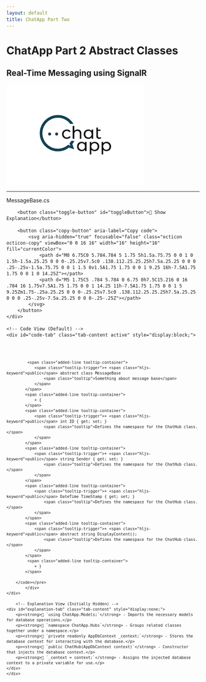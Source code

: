 ```yaml
---
layout: default
title: ChatApp Part Two
---
```


# **ChatApp Part 2 Abstract Classes**  
## **Real-Time Messaging using SignalR**

![ChatApp](images/ChatApp.png)

---

<div class="code-block">
    <div class="code-header">
        <span class="code-filename">MessageBase.cs</span>

<!-- Toggle Button -->
        <button class="toggle-button" id="toggleButton">💬 Show Explanation</button>
        
        <button class="copy-button" aria-label="Copy code">
            <svg aria-hidden="true" focusable="false" class="octicon octicon-copy" viewBox="0 0 16 16" width="16" height="16" fill="currentColor">
                <path d="M0 6.75C0 5.784.784 5 1.75 5h1.5a.75.75 0 0 1 0 1.5h-1.5a.25.25 0 0 0-.25.25v7.5c0 .138.112.25.25.25h7.5a.25.25 0 0 0 .25-.25v-1.5a.75.75 0 0 1 1.5 0v1.5A1.75 1.75 0 0 1 9.25 16h-7.5A1.75 1.75 0 0 1 0 14.25Z"></path>
                <path d="M5 1.75C5 .784 5.784 0 6.75 0h7.5C15.216 0 16 .784 16 1.75v7.5A1.75 1.75 0 0 1 14.25 11h-7.5A1.75 1.75 0 0 1 5 9.25Zm1.75-.25a.25.25 0 0 0-.25.25v7.5c0 .138.112.25.25.25h7.5a.25.25 0 0 0 .25-.25v-7.5a.25.25 0 0 0-.25-.25Z"></path>
            </svg>
        </button>
    </div>

    <!-- Code View (Default) -->
    <div id="code-tab" class="tab-content active" style="display:block;">
<div class="code-container">
        <pre class="updated-code language-csharp"><code>

             <span class="added-line tooltip-container">
                <span class="tooltip-trigger">+ <span class="hljs-keyword">public</span> abstract class MessageBase
                    <span class="tooltip">Something about message base</span>
                </span>
            </span>
            <span class="added-line tooltip-container">
                + { 
            </span>
            <span class="added-line tooltip-container">
                <span class="tooltip-trigger">+ <span class="hljs-keyword">public</span> int ID { get; set; }
                    <span class="tooltip">Defines the namespace for the ChatHub class.</span>
                </span>
            </span>
            <span class="added-line tooltip-container">
                <span class="tooltip-trigger">+ <span class="hljs-keyword">public</span> string Sender { get; set; }
                    <span class="tooltip">Defines the namespace for the ChatHub class.</span>
                </span>
            </span>
            <span class="added-line tooltip-container">
                <span class="tooltip-trigger">+ <span class="hljs-keyword">public</span> DateTime TimeStamp { get; set; }
                    <span class="tooltip">Defines the namespace for the ChatHub class.</span>
                </span>
            </span>
            <span class="added-line tooltip-container">
                <span class="tooltip-trigger">+ <span class="hljs-keyword">public</span> abstract string DisplayContent();
                    <span class="tooltip">Defines the namespace for the ChatHub class.</span>
                </span>
            </span>
             <span class="added-line tooltip-container">
                + }
            </span>            
           
        </code></pre>
            </div>
    </div>
        
        <!-- Explanation View (Initially Hidden) -->
    <div id="explanation-tab" class="tab-content" style="display:none;">
        <p><strong>📌 `using ChatApp.Models;`</strong> - Imports the necessary models for database operations.</p>
        <p><strong>📌 `namespace ChatApp.Hubs`</strong> - Groups related classes together under a namespace.</p>
        <p><strong>📌 `private readonly AppDbContext _context;`</strong> - Stores the database context for interacting with the database.</p>
        <p><strong>📌 `public ChatHub(AppDbContext context)`</strong> - Constructor that injects the database context.</p>
        <p><strong>📌 `_context = context;`</strong> - Assigns the injected database context to a private variable for use.</p>
    </div>
    </div>
